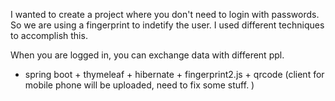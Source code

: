 I wanted to create a project where you don't need to login with passwords. So we are using a fingerprint to indetify the user. 
I used different techniques to accomplish this. 

When you are logged in, you can exchange data with different ppl. 

* spring boot + thymeleaf + hibernate + fingerprint2.js + qrcode (client for mobile phone will be uploaded, need to fix some stuff. ) 

